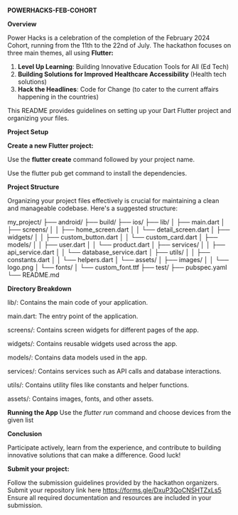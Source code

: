 **POWERHACKS-FEB-COHORT**


**Overview**

Power Hacks is a celebration of the completion of the February 2024 Cohort, running from the 11th to the 22nd of July. The hackathon focuses on three main themes, all using **Flutter:**

1. **Level Up Learning**: Building Innovative Education Tools for All (Ed Tech)
2. **Building Solutions for Improved Healthcare Accessibility** (Health tech solutions)
3. **Hack the Headlines**: Code for Change (to cater to the current affairs happening in the countries)

This README provides guidelines on setting up your Dart Flutter project and organizing your files.

**Project Setup**

**Create a new Flutter project:**

Use the **flutter create** command followed by your project name.

Use the flutter pub get command to install the dependencies.

**Project Structure**

Organizing your project files effectively is crucial for maintaining a clean and manageable codebase. Here's a suggested structure:


my_project/
├── android/
├── build/
├── ios/
├── lib/
│   ├── main.dart
│   ├── screens/
│   │   ├── home_screen.dart
│   │   └── detail_screen.dart
│   ├── widgets/
│   │   ├── custom_button.dart
│   │   └── custom_card.dart
│   ├── models/
│   │   ├── user.dart
│   │   └── product.dart
│   ├── services/
│   │   ├── api_service.dart
│   │   └── database_service.dart
│   ├── utils/
│   │   ├── constants.dart
│   │   └── helpers.dart
│   └── assets/
│       ├── images/
│       │   └── logo.png
│       └── fonts/
│           └── custom_font.ttf
├── test/
├── pubspec.yaml
└── README.md

**Directory Breakdown**

lib/: Contains the main code of your application.


main.dart: The entry point of the application.


screens/: Contains screen widgets for different pages of the app.


widgets/: Contains reusable widgets used across the app.

models/: Contains data models used in the app.

services/: Contains services such as API calls and database interactions.

utils/: Contains utility files like constants and helper functions.


assets/: Contains images, fonts, and other assets.

**Running the App**
Use the _flutter run_ command  and choose devices from the given list 



**Conclusion**

Participate actively, learn from the experience, and contribute to building innovative solutions that can make a difference. Good luck!


**Submit your project:**

Follow the submission guidelines provided by the hackathon organizers.
Submit your repository link here https://forms.gle/DxuP3QoCNSHTZxLs5
Ensure all required documentation and resources are included in your submission.




